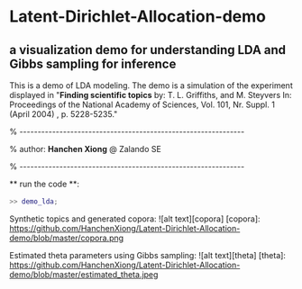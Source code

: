 # Latent-Dirichlet-Allocation-demo
## a visualization demo for understanding LDA and Gibbs sampling for inference 
This is a demo of LDA modeling. The demo is a simulation of the experiment displayed in "**Finding scientific topics**  by: T. L. Griffiths, and M. Steyvers In: Proceedings of the National Academy of Sciences, Vol. 101, Nr. Suppl. 1 (April 2004) , p. 5228-5235."

% --------------------------------------------------------------

%   author: **Hanchen Xiong** @ Zalando SE 

% --------------------------------------------------------------

** run the code **: 
``` Matlab
>> demo_lda; 
```                    

Synthetic topics and generated copora: 
![alt text][copora]
[copora]: https://github.com/HanchenXiong/Latent-Dirichlet-Allocation-demo/blob/master/copora.png


Estimated theta parameters using Gibbs sampling: 
![alt text][theta]
[theta]: https://github.com/HanchenXiong/Latent-Dirichlet-Allocation-demo/blob/master/estimated_theta.jpeg
